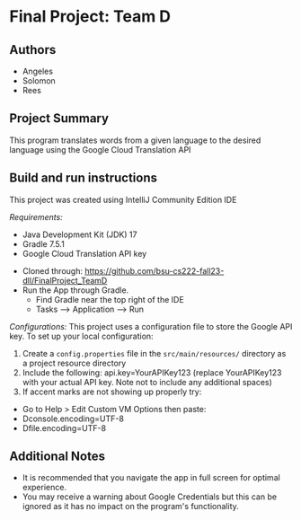 # Final Project: Team D

## Authors
* Angeles
* Solomon
* Rees

## Project Summary
This program translates words from a given language to the desired language using the Google Cloud Translation API

## Build and run instructions
This project was created using IntelliJ Community Edition IDE

*Requirements:*
* Java Development Kit (JDK) 17
* Gradle 7.5.1
* Google Cloud Translation API key
- Cloned through: https://github.com/bsu-cs222-fall23-dll/FinalProject_TeamD
- Run the App through Gradle.
    - Find Gradle near the top right of the IDE
    - Tasks --> Application --> Run
  
*Configurations:*
This project uses a configuration file to store the Google API key. To set up your local configuration:
1. Create a `config.properties` file in the `src/main/resources/` directory as a project resource directory
2. Include the following:
api.key=YourAPIKey123
(replace YourAPIKey123 with your actual API key.
Note not to include any additional spaces)
3. If accent marks are not showing up properly try:
- Go to Help > Edit Custom VM Options then paste: 
- Dconsole.encoding=UTF-8
- Dfile.encoding=UTF-8

## Additional Notes
- It is recommended that you navigate the app in full screen for optimal experience. 
- You may receive a warning about Google Credentials but this can be ignored as it has no impact on the program's functionality. 

